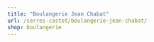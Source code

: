 ```yaml
---
title: "Boulangerie Jean Chabat"
url: /serres-castet/boulangerie-jean-chabat/
shop: boulangerie
---
```

